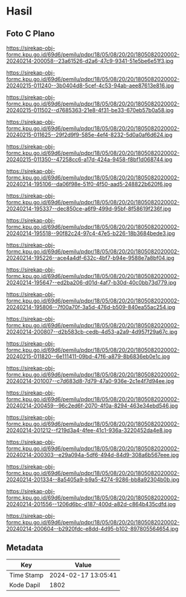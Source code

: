 # Hasil

## Foto C Plano

https://sirekap-obj-formc.kpu.go.id/69d6/pemilu/pdpr/18/05/08/20/20/1805082020002-20240214-200058--23a61526-d2a6-47c9-9341-51e5be6e51f3.jpg

https://sirekap-obj-formc.kpu.go.id/69d6/pemilu/pdpr/18/05/08/20/20/1805082020002-20240215-011240--3b0404d8-5cef-4c53-94ab-aee87613e816.jpg

https://sirekap-obj-formc.kpu.go.id/69d6/pemilu/pdpr/18/05/08/20/20/1805082020002-20240215-011502--d7685363-21e8-4f31-be33-670eb57b0a58.jpg

https://sirekap-obj-formc.kpu.go.id/69d6/pemilu/pdpr/18/05/08/20/20/1805082020002-20240215-011625--29f2d9f9-585e-4ef4-8232-5d0a0af6d624.jpg

https://sirekap-obj-formc.kpu.go.id/69d6/pemilu/pdpr/18/05/08/20/20/1805082020002-20240215-011350--47258cc6-a17d-424a-9458-f8bf1d068744.jpg

https://sirekap-obj-formc.kpu.go.id/69d6/pemilu/pdpr/18/05/08/20/20/1805082020002-20240214-195106--da06f98e-51f0-4f50-aad5-248822b620f6.jpg

https://sirekap-obj-formc.kpu.go.id/69d6/pemilu/pdpr/18/05/08/20/20/1805082020002-20240214-195337--dec850ce-a6f9-499d-95bf-8f58619f236f.jpg

https://sirekap-obj-formc.kpu.go.id/69d6/pemilu/pdpr/18/05/08/20/20/1805082020002-20240214-195518--90f82c24-97c4-47e5-b226-18b3684bede3.jpg

https://sirekap-obj-formc.kpu.go.id/69d6/pemilu/pdpr/18/05/08/20/20/1805082020002-20240214-195226--ace4a4df-632c-4bf7-b94e-9588e7a8bf04.jpg

https://sirekap-obj-formc.kpu.go.id/69d6/pemilu/pdpr/18/05/08/20/20/1805082020002-20240214-195647--ed2ba206-d01d-4af7-b30d-40c0bb73d779.jpg

https://sirekap-obj-formc.kpu.go.id/69d6/pemilu/pdpr/18/05/08/20/20/1805082020002-20240214-195806--7f00a70f-3a5d-476d-b509-840ea55ac254.jpg

https://sirekap-obj-formc.kpu.go.id/69d6/pemilu/pdpr/18/05/08/20/20/1805082020002-20240214-200807--d2b583cb-cedb-4d53-a2a9-4d957f29a67c.jpg

https://sirekap-obj-formc.kpu.go.id/69d6/pemilu/pdpr/18/05/08/20/20/1805082020002-20240215-011820--6e111411-09bd-47f6-a879-8b6836eb0e1c.jpg

https://sirekap-obj-formc.kpu.go.id/69d6/pemilu/pdpr/18/05/08/20/20/1805082020002-20240214-201007--c7d683d8-7d79-47a0-936e-2c1e4f7d94ee.jpg

https://sirekap-obj-formc.kpu.go.id/69d6/pemilu/pdpr/18/05/08/20/20/1805082020002-20240214-200459--96c2ed6f-2070-4f0a-8294-463e34ebd546.jpg

https://sirekap-obj-formc.kpu.go.id/69d6/pemilu/pdpr/18/05/08/20/20/1805082020002-20240214-201212--f219d3a4-4fee-41c1-936a-3220452da4e8.jpg

https://sirekap-obj-formc.kpu.go.id/69d6/pemilu/pdpr/18/05/08/20/20/1805082020002-20240214-200303--e29a094a-5df6-494d-84d9-308a6b567eee.jpg

https://sirekap-obj-formc.kpu.go.id/69d6/pemilu/pdpr/18/05/08/20/20/1805082020002-20240214-201334--8a5405a9-b9a5-4274-9286-bb8a92304b0b.jpg

https://sirekap-obj-formc.kpu.go.id/69d6/pemilu/pdpr/18/05/08/20/20/1805082020002-20240214-201556--1206d6bc-d187-400d-a82d-c864b435cdfd.jpg

https://sirekap-obj-formc.kpu.go.id/69d6/pemilu/pdpr/18/05/08/20/20/1805082020002-20240214-200604--b2920fdc-e8dd-4d95-b102-897805564654.jpg


## Metadata

| Key        | Value               |
| ---------- | ------------------- |
| Time Stamp | 2024-02-17 13:05:41 |
| Kode Dapil | 1802                |



